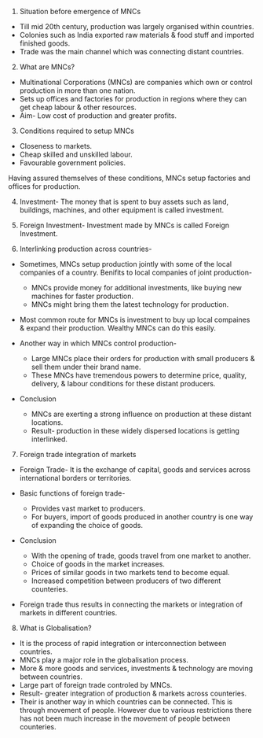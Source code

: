 1. Situation before emergence of MNCs
* Till mid 20th century, production was largely organised within countries.
* Colonies such as India exported raw materials & food stuff and imported finished goods.
* Trade was the main channel which was connecting distant countries.

2. What are MNCs?
* Multinational Corporations (MNCs) are companies which own or control production in more than one nation.
* Sets up offices and factories for production in regions where they can get cheap labour & other resources.
* Aim- Low cost of production and greater profits.

3. Conditions required to setup MNCs
* Closeness to markets.
* Cheap skilled and unskilled labour.
* Favourable government policies.

Having assured themselves of these conditions, MNCs setup factories and offices for production.

4. Investment- The money that is spent to buy assets such as land, buildings, machines, and other equipment is called investment. 

5. Foreign Investment- Investment made by MNCs is called Foreign Investment.

6. Interlinking production across countries-
* Sometimes, MNCs setup production jointly with some of the local companies of a country. Benifits to local companies of joint production-
     * MNCs provide money for additional investments, like buying new machines for faster production.
     * MNCs might bring them the latest technology for production.

* Most common route for MNCs is investment to buy up local compaines & expand their production. Wealthy MNCs can do this easily.
* Another way in which MNCs control production-
     * Large MNCs place their orders for production with small producers & sell them under their brand name.
     * These MNCs have tremendous powers to determine price, quality, delivery, & labour conditions for these distant producers.

* Conclusion
     * MNCs are exerting a strong influence on production at these distant locations.
     * Result- production in these widely dispersed locations is getting interlinked.

7. Foreign trade integration of markets
* Foreign Trade- It is the exchange of capital, goods and services across international borders or territories.
* Basic functions of foreign trade-
     * Provides vast market to producers.
     * For buyers, import of goods produced in another country is one way of expanding the choice of goods.

* Conclusion
     * With the opening of trade, goods travel from one market to another.
     * Choice of goods in the market increases.
     * Prices of similar goods in two markets tend to become equal.
     * Increased competition between producers of two different counteries.

* Foreign trade thus results in connecting the markets or integration of markets in different countries.

8. What is Globalisation?
* It is the process of rapid integration or interconnection between countries.
* MNCs play a major role in the globalisation process.
* More & more goods and services, investments & technology are moving between countries.
* Large part of foreign trade controled by MNCs.
* Result- greater integration of production & markets across counteries.
* Their is another way in which countries can be connected. This is through movement of people. However due to various restrictions there has not been much increase in the movement of people between counteries.

